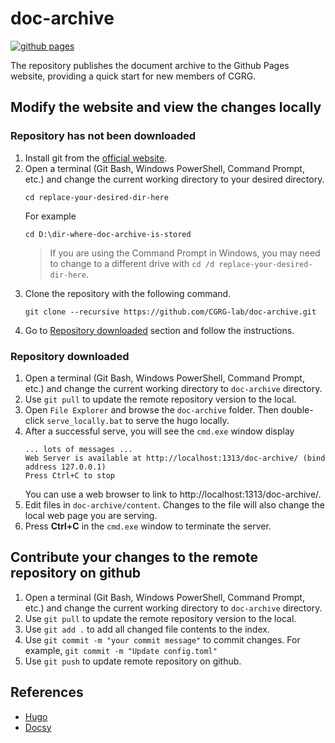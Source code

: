 # doc-archive

[![github pages](https://github.com/CGRG-lab/doc-archive/actions/workflows/gh-pages.yml/badge.svg)](https://github.com/CGRG-lab/doc-archive/actions/workflows/gh-pages.yml)

The repository publishes the document archive to the Github Pages website, providing a quick start for new members of CGRG.

## Modify the website and view the changes locally
### Repository has not been downloaded
1. Install git from the [official website](https://git-scm.com/).
1. Open a terminal (Git Bash, Windows PowerShell, Command Prompt, etc.) and change the current working directory to your desired directory.
    ```shell
    cd replace-your-desired-dir-here
    ```
    For example
    ```shell
    cd D:\dir-where-doc-archive-is-stored
    ```
    > If you are using the Command Prompt in Windows, you may need to change to a different drive with `cd /d replace-your-desired-dir-here`.
1. Clone the repository with the following command.
    ```shell
    git clone --recursive https://github.com/CGRG-lab/doc-archive.git
    ```
1. Go to [Repository downloaded](#repository-downloaded) section and follow the instructions.

### Repository downloaded
1. Open a terminal (Git Bash, Windows PowerShell, Command Prompt, etc.) and change the current working directory to `doc-archive` directory.
1. Use `git pull` to update the remote repository version to the local.
1. Open `File Explorer` and browse the `doc-archive` folder. Then double-click `serve_locally.bat` to serve the hugo locally. 
1. After a successful serve, you will see the `cmd.exe` window display
    ```
    ... lots of messages ...
    Web Server is available at http://localhost:1313/doc-archive/ (bind address 127.0.0.1)
    Press Ctrl+C to stop
    ```
    You can use a web browser to link to  http://localhost:1313/doc-archive/.
1. Edit files in `doc-archive/content`. Changes to the file will also change the local web page you are serving.
1. Press **Ctrl+C** in the `cmd.exe` window to terminate the server.

## Contribute your changes to the remote repository on github
1. Open a terminal (Git Bash, Windows PowerShell, Command Prompt, etc.) and change the current working directory to `doc-archive` directory.
1. Use `git pull` to update the remote repository version to the local.
1. Use `git add .` to add all changed file contents to the index.
1. Use `git commit -m "your commit message"` to commit changes. For example, `git commit -m "Update config.toml"`
1. Use `git push` to update remote repository on github.

## References
- [Hugo](https://gohugo.io/)
- [Docsy](https://www.docsy.dev/)
